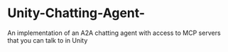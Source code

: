 # Unity-Chatting-Agent-
An implementation of an A2A chatting agent with access to MCP servers that you can talk to in Unity
